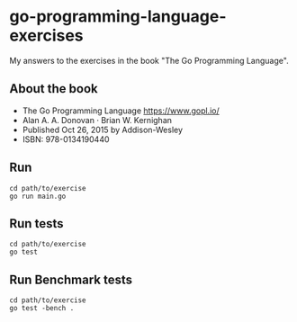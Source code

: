 # go-programming-language-exercises

My answers to the exercises in the book "The Go Programming Language".

## About the book

- The Go Programming Language https://www.gopl.io/
- Alan A. A. Donovan · Brian W. Kernighan
- Published Oct 26, 2015 by Addison-Wesley
- ISBN: 978-0134190440

## Run
```
cd path/to/exercise
go run main.go
```

## Run tests

```
cd path/to/exercise
go test
```

## Run Benchmark tests

```
cd path/to/exercise
go test -bench .
```
